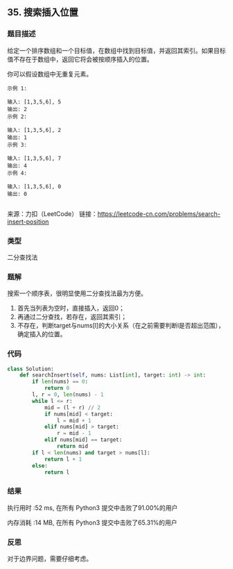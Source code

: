 ## 35. 搜索插入位置



### 题目描述

给定一个排序数组和一个目标值，在数组中找到目标值，并返回其索引。如果目标值不存在于数组中，返回它将会被按顺序插入的位置。

你可以假设数组中无重复元素。

```
示例 1:

输入: [1,3,5,6], 5
输出: 2
示例 2:

输入: [1,3,5,6], 2
输出: 1
示例 3:

输入: [1,3,5,6], 7
输出: 4
示例 4:

输入: [1,3,5,6], 0
输出: 0


```

来源：力扣（LeetCode）
链接：https://leetcode-cn.com/problems/search-insert-position



### 类型

二分查找法



### 题解

搜索一个顺序表，很明显使用二分查找法最为方便。

1. 首先当列表为空时，直接插入，返回0；
2. 再通过二分查找，若存在，返回其索引；
3. 不存在，判断target与nums[l]的大小关系（在之前需要判断l是否超出范围），确定插入的位置。



### 代码

```python
class Solution:
    def searchInsert(self, nums: List[int], target: int) -> int:
    	if len(nums) == 0:
    		return 0
    	l, r = 0, len(nums) - 1
    	while l <= r:
    		mid = (l + r) // 2
    		if nums[mid] < target:
    			l = mid + 1
    		elif nums[mid] > target:
    			r = mid - 1
    		elif nums[mid] == target:
    			return mid
    	if l < len(nums) and target > nums[l]:
    		return l + 1
    	else:
    		return l 
```



### 结果

执行用时 :52 ms, 在所有 Python3 提交中击败了91.00%的用户

内存消耗 :14 MB, 在所有 Python3 提交中击败了65.31%的用户



### 反思

对于边界问题，需要仔细考虑。